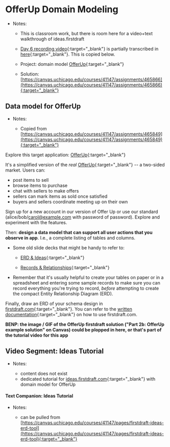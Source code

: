# OfferUp Domain Modeling 

- Notes:

  - This is classroom work, but there is room here for a video+text walkthrough of ideas.firstdraft

  - [Day 6 recording video](https://uchicago.hosted.panopto.com/Panopto/Pages/Viewer.aspx?id=69b47533-78a4-40f4-80a1-aed9010f30f8){:target="_blank"} is partially transcribed in [here](https://github.com/firstdraft/appdev-chapters/blob/benp-edits/day-6-recording.md){:target="_blank"}. This is copied below.

  - Project: domain model [OfferUp](https://ddd-offer-up.herokuapp.com/){:target="_blank"}

  - Solution: [https://canvas.uchicago.edu/courses/41147/assignments/465866](https://canvas.uchicago.edu/courses/41147/assignments/465866){:target="_blank"}

## Data model for OfferUp

- Notes:

  - Copied from [https://canvas.uchicago.edu/courses/41147/assignments/465849](https://canvas.uchicago.edu/courses/41147/assignments/465849){:target="_blank"}

Explore this target application: [OfferUp](https://ddd-offer-up.herokuapp.com/){:target="_blank"}

It's a simplified version of the *real* [OfferUp](https://offerup.com/){:target="_blank"} -- a two-sided market. Users can:

  - post items to sell
  - browse items to purchase
  - chat with sellers to make offers
  - sellers can mark items as sold once satisfied
  - buyers and sellers coordinate meeting up on their own

Sign up for a new account in our version of Offer Up or use our standard (alice/bob/carol@example.com with password of password). Explore and experiment with the features.

Then: **design a data model that can support all user actions that you observe in app**. I.e., a complete listing of tables and columns.

  - Some old slide decks that might be handy to refer to:

    - [ERD & Ideas](https://firstdraft.slides.com/raghubetina/erd-and-ideas?token=B9Lja2V8){:target="_blank"}
  
    - [Records & Relationships](https://firstdraft.slides.com/raghubetina/records-and-relationships?token=hKsM-8iq){:target="_blank"}
  
  - Remember that it's usually helpful to create your tables on paper or in a spreadsheet and entering some sample records to make sure you can record everything you're trying to record, *before* attempting to create the compact Entity Relationship Diagram (ERD).

Finally, draw an ERD of your schema design in [firstdraft.com](https://firstdraft.com/){:target="_blank"}. You can refer to the [written documentation](https://canvas.uchicago.edu/courses/41147/pages/firstdraft-ideas-erd-tool){:target="_blank"} on how to use firstdraft.com.

**BENP: the image / GIF of the OfferUp firstdraft solution ("Part 2b: OfferUp example solution" on Canvas) could be plopped in here, or that's part of the tutorial video for this app**


## Video Segment: Ideas Tutorial

- Notes:

  - content does not exist 
  - dedicated tutorial for [ideas.firstdraft.com](https://firstdraft.com/){:target="_blank"} with domain model for OfferUp

#### Text Companion: Ideas Tutorial

- Notes:

  - can be pulled from [https://canvas.uchicago.edu/courses/41147/pages/firstdraft-ideas-erd-tool](https://canvas.uchicago.edu/courses/41147/pages/firstdraft-ideas-erd-tool){:target="_blank"}